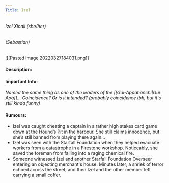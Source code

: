 ```yaml
---
Title: Izel
---
```

###### Izel Xicali (she/her)
###### (Sebastian)
![[Pasted image 20220327184031.png]]

#### Description:


#### Important Info:
_Named the same thing as one of the leaders of the [[Gui-Appahanchi|Gui Apa]]... Coincidence? Or is it intended? (probably coincidence tbh, but it's still kinda funny)_

#### Rumours:
- Izel was caught cheating a captain in a rather high stakes card game down at the Hound’s Pit in the harbour. She still claims innocence, but she’s still banned from playing there again…
- Izel was seen with the Starfall Foundation when they helped evacuate workers from a catastrophe in a Firestone workshop. Noticeably, she saved the foreman from falling into a raging chemical fire.
- Someone witnessed Izel and another Starfall Foundation Overseer entering an objecting merchant's house. Minutes later, a shriek of terror echoed across the street, and then Izel and the other member left carrying a small coffer.